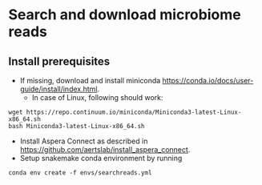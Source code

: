 # Search and download microbiome reads

## Install prerequisites
- If missing, download and install miniconda https://conda.io/docs/user-guide/install/index.html.
    - In case of Linux, following should work:
```
wget https://repo.continuum.io/miniconda/Miniconda3-latest-Linux-x86_64.sh
bash Miniconda3-latest-Linux-x86_64.sh
```

- Install Aspera Connect as described in https://github.com/aertslab/install_aspera_connect.
- Setup snakemake conda environment by running
```
conda env create -f envs/searchreads.yml
```

